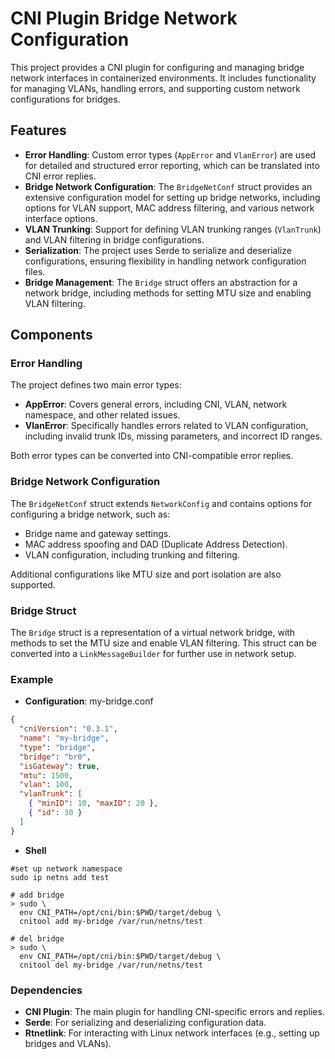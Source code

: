 # CNI Plugin Bridge Network Configuration

This project provides a CNI plugin for configuring and managing bridge network interfaces in containerized environments. It includes functionality for managing VLANs, handling errors, and supporting custom network configurations for bridges.

## Features

- **Error Handling**: Custom error types (`AppError` and `VlanError`) are used for detailed and structured error reporting, which can be translated into CNI error replies.
- **Bridge Network Configuration**: The `BridgeNetConf` struct provides an extensive configuration model for setting up bridge networks, including options for VLAN support, MAC address filtering, and various network interface options.
- **VLAN Trunking**: Support for defining VLAN trunking ranges (`VlanTrunk`) and VLAN filtering in bridge configurations.
- **Serialization**: The project uses Serde to serialize and deserialize configurations, ensuring flexibility in handling network configuration files.
- **Bridge Management**: The `Bridge` struct offers an abstraction for a network bridge, including methods for setting MTU size and enabling VLAN filtering.

## Components

### Error Handling

The project defines two main error types:

- **AppError**: Covers general errors, including CNI, VLAN, network namespace, and other related issues.
- **VlanError**: Specifically handles errors related to VLAN configuration, including invalid trunk IDs, missing parameters, and incorrect ID ranges.

Both error types can be converted into CNI-compatible error replies.

### Bridge Network Configuration

The `BridgeNetConf` struct extends `NetworkConfig` and contains options for configuring a bridge network, such as:

- Bridge name and gateway settings.
- MAC address spoofing and DAD (Duplicate Address Detection).
- VLAN configuration, including trunking and filtering.

Additional configurations like MTU size and port isolation are also supported.

### Bridge Struct

The `Bridge` struct is a representation of a virtual network bridge, with methods to set the MTU size and enable VLAN filtering. This struct can be converted into a `LinkMessageBuilder` for further use in network setup.

### Example 

- **Configuration**: my-bridge.conf
```json
{
  "cniVersion": "0.3.1",
  "name": "my-bridge",
  "type": "bridge",
  "bridge": "br0",
  "isGateway": true,
  "mtu": 1500,
  "vlan": 100,
  "vlanTrunk": [
    { "minID": 10, "maxID": 20 },
    { "id": 30 }
  ]
}
```
- **Shell**
```shell
#set up network namespace
sudo ip netns add test

# add bridge
> sudo \
  env CNI_PATH=/opt/cni/bin:$PWD/target/debug \
  cnitool add my-bridge /var/run/netns/test

# del bridge
> sudo \
  env CNI_PATH=/opt/cni/bin:$PWD/target/debug \
  cnitool del my-bridge /var/run/netns/test
```

### Dependencies

- **CNI Plugin**: The main plugin for handling CNI-specific errors and replies.
- **Serde**: For serializing and deserializing configuration data.
- **Rtnetlink**: For interacting with Linux network interfaces (e.g., setting up bridges and VLANs).
